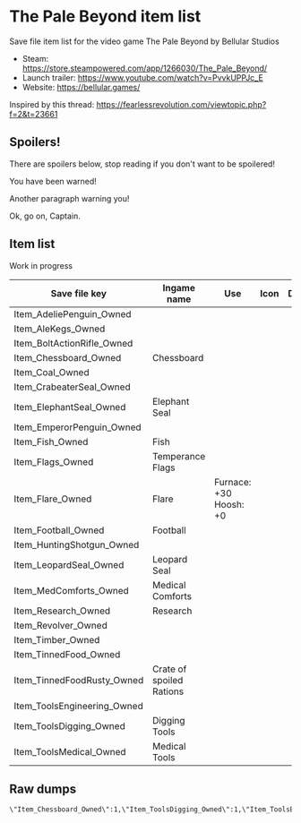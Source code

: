 # The Pale Beyond item list

Save file item list for the video game The Pale Beyond by Bellular Studios

* Steam: https://store.steampowered.com/app/1266030/The_Pale_Beyond/
* Launch trailer: https://www.youtube.com/watch?v=PvvkUPPJc_E
* Website: https://bellular.games/

Inspired by this thread: https://fearlessrevolution.com/viewtopic.php?f=2&t=23661

## Spoilers!

There are spoilers below, stop reading if you don't want to be spoilered!

You have been warned!

Another paragraph warning you!

Ok, go on, Captain.

## Item list

Work in progress

| Save file key | Ingame name | Use | Icon | Description
| --- | --- | --- | --- | --- |
Item_AdeliePenguin_Owned |||| 
Item_AleKegs_Owned |||| 
Item_BoltActionRifle_Owned ||||
Item_Chessboard_Owned | Chessboard ||| 
Item_Coal_Owned |||| 
Item_CrabeaterSeal_Owned |||| 
Item_ElephantSeal_Owned | Elephant Seal ||| 
Item_EmperorPenguin_Owned |||| 
Item_Fish_Owned | Fish ||| 
Item_Flags_Owned | Temperance Flags ||| 
Item_Flare_Owned | Flare | Furnace: +30<br>Hoosh: +0 || 
Item_Football_Owned | Football ||| 
Item_HuntingShotgun_Owned |||| 
Item_LeopardSeal_Owned | Leopard Seal ||| 
Item_MedComforts_Owned | Medical Comforts ||| 
Item_Research_Owned | Research ||| 
Item_Revolver_Owned |||| 
Item_Timber_Owned |||| 
Item_TinnedFood_Owned |||| 
Item_TinnedFoodRusty_Owned | Crate of spoiled Rations ||| 
Item_ToolsEngineering_Owned |||| 
Item_ToolsDigging_Owned | Digging Tools ||| 
Item_ToolsMedical_Owned | Medical Tools ||| 

## Raw dumps

```
\"Item_Chessboard_Owned\":1,\"Item_ToolsDigging_Owned\":1,\"Item_ToolsEngineering_Owned\":2,\"Item_ToolsMedical_Owned\":1,\"Item_Revolver_Owned\":1,\"Item_HuntingShotgun_Owned\":1,\"Item_Flags_Owned\":1,\"Item_Football_Owned\":1,\"Item_LeopardSeal_Owned\":1,\"Item_TinnedFoodRusty_Owned\":2,\"Item_EmperorPenguin_Owned\":1,\"Item_AdeliePenguin_Owned\":4,\"Item_CrabeaterSeal_Owned\":5,\"Item_Research_Owned\":22,
```
